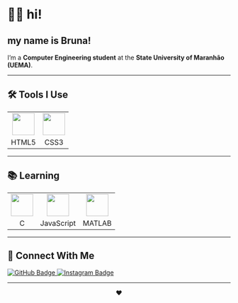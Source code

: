 # 👩‍💻 hi!

## my name is **Bruna**!

I’m a **Computer Engineering student** at the **State University of Maranhão (UEMA)**. 

---

## 🛠 Tools I Use
<table>
  <tr>
    <td align="center"><img src="https://cdn.jsdelivr.net/gh/devicons/devicon/icons/html5/html5-original.svg" width="50" height="50" /></td>
    <td align="center"><img src="https://cdn.jsdelivr.net/gh/devicons/devicon/icons/css3/css3-original.svg" width="50" height="50" /></td>
  </tr>
  <tr>
    <td align="center">HTML5</td>
    <td align="center">CSS3</td>
  </tr>
</table>

---

## 📚  Learning
<table>
  <tr>
    <td align="center"><img src="https://cdn.jsdelivr.net/gh/devicons/devicon/icons/c/c-original.svg" width="50" height="50" /></td>
    <td align="center"><img src="https://cdn.jsdelivr.net/gh/devicons/devicon/icons/javascript/javascript-original.svg" width="50" height="50" /></td>
    <td align="center"><img src="https://cdn.jsdelivr.net/gh/devicons/devicon/icons/matlab/matlab-original.svg" width="50" height="50" /></td>
  </tr>
  <tr>
    <td align="center">C</td>
    <td align="center">JavaScript</td>
    <td align="center">MATLAB</td>
  </tr>
</table>

---

## 🔗 Connect With Me
<p>
  <a href="https://github.com/danielebru" target="_blank">
    <img src="https://img.shields.io/badge/GitHub-100000?style=for-the-badge&logo=github&logoColor=white" alt="GitHub Badge" />
  </a>
  <a href="https://instagram.com/bruwlimaa" target="_blank">
    <img src="https://img.shields.io/badge/Instagram-E4405F?style=for-the-badge&logo=instagram&logoColor=white" alt="Instagram Badge" />
  </a>
</p>

---

<p align="center"> ❤️</p>
